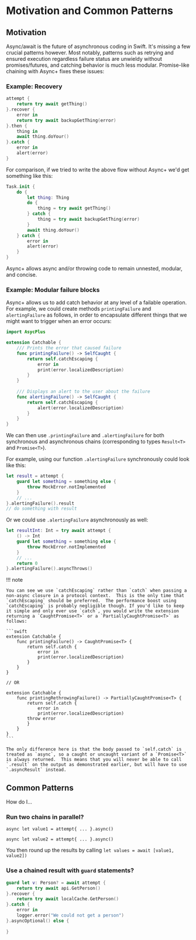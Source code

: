 # Motivation and Common Patterns

## Motivation

Async/await is the future of asynchronous coding in Swift. It's missing a few crucial patterns however. Most notably, patterns such as retrying and ensured execution regardless failure status are unwieldy without promises/futures, and catching behavior is much less modular.  Promise-like chaining with Async+ fixes these issues:

### Example: Recovery

```swift
attempt {
    return try await getThing()
}.recover {
    error in
    return try await backupGetThing(error)
}.then {
    thing in
    await thing.doYour()
}.catch {
    error in
    alert(error)
}
```

For comparison, if we tried to write the above flow without Async+ we'd get something like this:

```swift
Task.init {
    do {
        let thing: Thing
        do {
            thing = try await getThing()
        } catch {
            thing = try await backupGetThing(error)
        }
        await thing.doYour()
    } catch {
        error in
        alert(error)
    }
}
```

Async+ allows async and/or throwing code to remain unnested, modular, and concise. 

### Example: Modular failure blocks

Async+ allows us to add catch behavior at any level of a failable operation. For example, we could create methods `printingFailure` and `alertingFailure` as follows, in order to encapsulate different things that we might want to trigger when an error occurs:

```swift
import AsycPlus

extension Catchable {
    /// Prints the error that caused failure
    func printingFailure() -> SelfCaught {
        return self.catchEscaping {
            error in
            print(error.localizedDescription)
        }
    }
    
    /// Displays an alert to the user about the failure
    func alertingFailure() -> SelfCaught {
        return self.catchEscaping {
            alert(error.localizedDescription)
        }
    }
}
```

We can then use `.printingFailure` and `.alertingFailure` for both synchronous and asynchronous chains (corresponding to types `Result<T>` and `Promise<T>`).

For example, using our function `.alertingFailure` synchronously could look like this:
```swift
let result = attempt {
    guard let something = something else {
        throw MockError.notImplemented
    }
    // ...
}.alertingFailure().result
// do something with result
```

Or we could use `.alertingFailure` asynchronously as well:
```swift
let resultInt: Int = try await attempt {
    () -> Int
    guard let something = something else {
        throw MockError.notImplemented
    }
    // ...
    return 0
}.alertingFailure().asyncThrows()
```

!!! note

    You can see we use `catchEscaping` rather than `catch` when passing a non-async closure in a protocol context.  This is the only time that `catchEscaping` should be preferred.  The performance boost using `catchEscaping` is probably negligible though. If you'd like to keep it simple and only ever use `catch`, you would write the extension returning a `CaughtPromise<T>` or a `PartiallyCaughtPromise<T>` as follows:

    ```swift
    extension Catchable {
        func printingFailure() -> CaughtPromise<T> {
            return self.catch {
                error in
                print(error.localizedDescription)
            }
        }
    }

    // OR

    extension Catchable {
        func printingRethrowingFailure() -> PartiallyCaughtPromise<T> {
            return self.catch {
                error in
                print(error.localizedDescription)
    	    throw error
            }
        }
    }
    ```

    The only difference here is that the body passed to `self.catch` is treated as `async`, so a caught or uncaught variant of a `Promise<T>` is always returned.  This means that you will never be able to call `.result` on the output as demonstrated earlier, but will have to use `.asyncResult` instead.

## Common Patterns

How do I...

### Run two chains in parallel?

`async let value1 = attempt{ ... }.async()`

`async let value2 = attempt{ ... }.async()`

You then round up the results by calling `let values = await [value1, value2])`

### Use a chained result with `guard` statements?

```swift
guard let v: Person? = await attempt {
    return try await api.GetPerson()
}.recover {
    return try await localCache.GetPerson()
}.catch {
    error in
    logger.error("We could not get a person")
}.asyncOptional() else {
    
}
```

